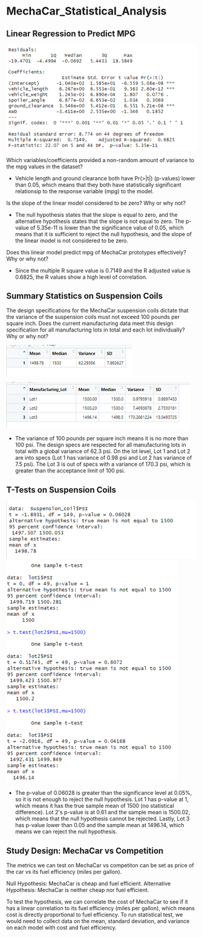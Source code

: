 # MechaCar_Statistical_Analysis

## Linear Regression to Predict MPG

![Linear Regression](https://github.com/jhuang2801/MechaCar_Statistical_Analysis/blob/main/images/Linear%20Regression.png)

Which variables/coefficients provided a non-random amount of variance to the mpg values in the dataset?

- Vehicle length and ground clearance both have Pr(>|t|) (p-values) lower than 0.05, which means that they both have statistically significant relationsip to the response variable (mpg) to the model.

Is the slope of the linear model considered to be zero? Why or why not?

- The null hypothesis states that the slope is equal to zero, and the alternative hypothesis states that the slope is not equal to zero. The p-value of 5.35e-11 is lower than the significance value of 0.05, which means that it is sufficient to reject the null hypothesis, and the slope of the linear model is not considered to be zero. 

Does this linear model predict mpg of MechaCar prototypes effectively? Why or why not?

- Since the multiple R square value is 0.7149 and the R adjusted value is 0.6825, the R values show a high level of correlation. 

## Summary Statistics on Suspension Coils

The design specifications for the MechaCar suspension coils dictate that the variance of the suspension coils must not exceed 100 pounds per square inch. Does the current manufacturing data meet this design specification for all manufacturing lots in total and each lot individually? Why or why not?

![Total summary](https://github.com/jhuang2801/MechaCar_Statistical_Analysis/blob/main/images/total-summary.PNG)

![Lot summary](https://github.com/jhuang2801/MechaCar_Statistical_Analysis/blob/main/images/lot-summary.PNG)

- The variance of 100 pounds per square inch means it is no more than 100 psi. The design specs are respected for all manufacturing lots in total with a global variance of 62.3 psi. On the lot level, Lot 1 and Lot 2 are into specs (Lot 1 has variance of 0.98 psi and Lot 2 has variance of 7.5 psi). The Lot 3 is out of specs with a variance of 170.3 psi, which is greater than the acceptance limit of 100 psi.

## T-Tests on Suspension Coils

![Sample T Test](https://github.com/jhuang2801/MechaCar_Statistical_Analysis/blob/main/images/Sample-T-test.PNG)
![Lot T Test](https://github.com/jhuang2801/MechaCar_Statistical_Analysis/blob/main/images/Lot-T-Test.PNG)

- The p-value of 0.06028 is greater than the significance level at 0.05%, so it is not enough to reject the null hypothesis. Lot 1 has p-value at 1, which means it has the true sample mean of 1500 (no statistical difference). Lot 2's p-value is at 0.61 and the sample mean is 1500.02, which means that the null hypothesis cannot be rejected. Lastly, Lot 3 has p-value lower than 0.05 and the sample mean at 1496.14, which means we can reject the null hypothesis.

## Study Design: MechaCar vs Competition

The metrics we can test on MechaCar vs competiton can be set as price of the car vs its fuel efficiency (miles per gallon).

Null Hypothesis: MechaCar is cheap and fuel efficient.
Alternative Hypothesis: MechaCar is neither cheap nor fuel efficient.

To test the hypothesis, we can correlate the cost of MechaCar to see if it has a linear correlation to its fuel efficiency (miles per gallon), which means cost is directly proportional to fuel efficiency. To run statistical test, we would need to collect data on the mean, standard deviation, and variance on each model with cost and fuel efficiency. 
